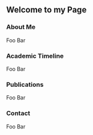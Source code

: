 ## Welcome to my Page

### About Me
Foo
Bar

### Academic Timeline
Foo
Bar

### Publications
Foo
Bar

### Contact
Foo
Bar
